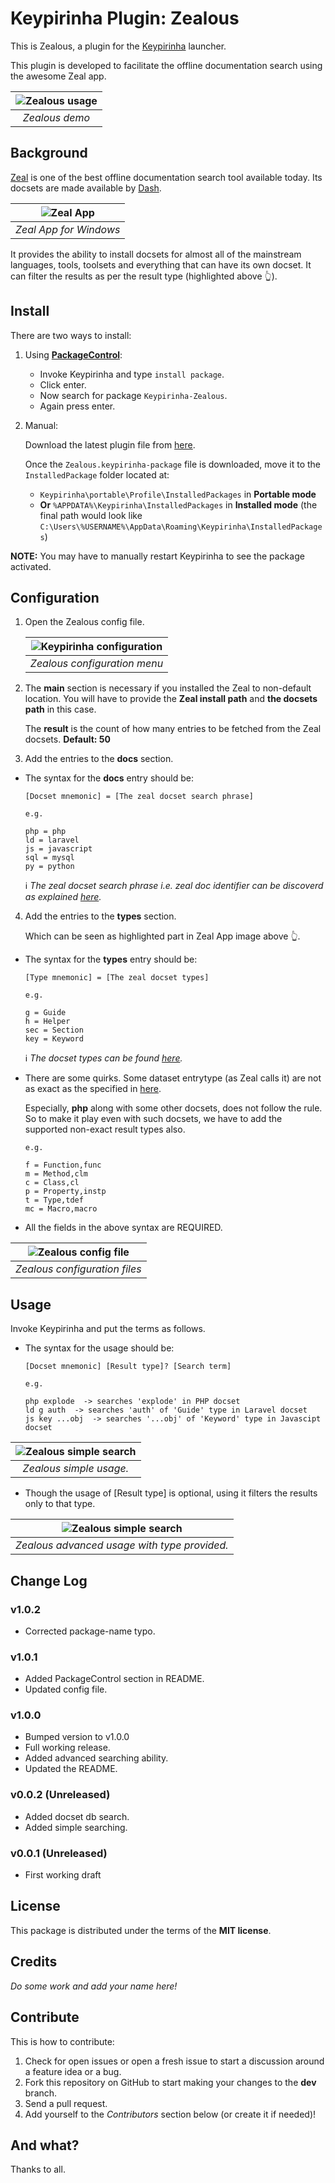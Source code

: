 # Keypirinha Plugin: Zealous

This is Zealous, a plugin for the
[Keypirinha](http://keypirinha.com) launcher.

This plugin is developed to facilitate the offline documentation search using the awesome Zeal app.

| ![Zealous usage](./imgs/demo.gif "Zealous usage") |
| :-: |
| *Zealous demo* |


## Background

[Zeal](https://zealdocs.org) is one of the best offline documentation search tool available today. Its docsets are made available by [Dash](https://kapeli.com).

| ![Zeal App](./imgs/zeal_app.png "Zeal App") |
| :-: |
| *Zeal App for Windows* |

It provides the ability to install docsets for almost all of the mainstream languages, tools, toolsets and everything that can have its own docset. It can filter the results as per the result type (highlighted above 👆).

## Install

There are two ways to install:

1. Using **[PackageControl](https://github.com/ueffel/Keypirinha-PackageControl)**:

    - Invoke Keypirinha and type `install package`.
    - Click enter.
    - Now search for package `Keypirinha-Zealous`.
    - Again press enter.

2. Manual:

    Download the latest plugin file from [here](https://github.com/bantya/Keypirinha-Zealous/releases/latest).

    Once the `Zealous.keypirinha-package` file is downloaded, move it to the `InstalledPackage` folder located at:

    - `Keypirinha\portable\Profile\InstalledPackages` in **Portable mode**
    - **Or** `%APPDATA%\Keypirinha\InstalledPackages` in **Installed mode** (the
    final path would look like
    `C:\Users\%USERNAME%\AppData\Roaming\Keypirinha\InstalledPackages`)

**NOTE:** You may have to manually restart Keypirinha to see the package activated.


## Configuration

1. Open the Zealous config file.

    | ![Keypirinha configuration](./imgs/config.png "Keypirinha configuration") |
    | :-: |
    | *Zealous configuration menu* |

2. The **main** section is necessary if you installed the Zeal to non-default location. You will have to provide the **Zeal install path** and **the docsets path** in this case.

    The **result** is the count of how many entries to be fetched from the Zeal docsets. **Default: 50**

3. Add the entries to the **docs** section.

- The syntax for the **docs** entry should be:

    ```
    [Docset mnemonic] = [The zeal docset search phrase]

    e.g.

    php = php
    ld = laravel
    js = javascript
    sql = mysql
    py = python
    ```
    
    ℹ *The zeal docset search phrase i.e. zeal doc identifier can be discoverd as explained [here](https://github.com/bantya/Keypirinha-Zealous/issues/1#issuecomment-565587630).*

4. Add the entries to the **types** section.

    Which can be seen as highlighted part in Zeal App image above 👆.

- The syntax for the **types** entry should be:

    ```
    [Type mnemonic] = [The zeal docset types]

    e.g.

    g = Guide
    h = Helper
    sec = Section
    key = Keyword
    ```

    ℹ *The docset types can be found [here](https://kapeli.com/docsets#supportedentrytypes).*

- There are some quirks. Some dataset entrytype (as Zeal calls it) are not as exact as the specified in [here](https://kapeli.com/docsets#supportedentrytypes).

    Especially, **php** along with some other docsets, does not follow the rule. So to make it play even with such docsets, we have to add the supported non-exact result types also.

    ```
    e.g.

    f = Function,func
    m = Method,clm
    c = Class,cl
    p = Property,instp
    t = Type,tdef
    mc = Macro,macro
    ```

- All the fields in the above syntax are REQUIRED.

| ![Zealous config file](./imgs/files.png "Zealous config file") |
| :-: |
| *Zealous configuration files* |

## Usage

Invoke Keypirinha and put the terms as follows.

- The syntax for the usage should be:

    ```
    [Docset mnemonic] [Result type]? [Search term]

    e.g.

    php explode  -> searches 'explode' in PHP docset
    ld g auth  -> searches 'auth' of 'Guide' type in Laravel docset
    js key ...obj  -> searches '...obj' of 'Keyword' type in Javascipt docset
    ```

| ![Zealous simple search](./imgs/usage_simple.png "Zealous simple search") |
| :-: |
| *Zealous simple usage.* |

- Though the usage of [Result type] is optional, using it filters the results only to that type.

| ![Zealous simple search](./imgs/usage_advanced.png "Zealous simple search") |
| :-: |
| *Zealous advanced usage with type provided.* |


## Change Log

### v1.0.2

- Corrected package-name typo.

### v1.0.1

- Added PackageControl section in README.
- Updated config file.

### v1.0.0

- Bumped version to v1.0.0
- Full working release.
- Added advanced searching ability.
- Updated the README.

### v0.0.2 (Unreleased)

- Added docset db search.
- Added simple searching.

### v0.0.1 (Unreleased)

- First working draft


## License

This package is distributed under the terms of the **MIT license**.


## Credits

_Do some work and add your name here!_


## Contribute

This is how to contribute:
1. Check for open issues or open a fresh issue to start a discussion around a
   feature idea or a bug.
2. Fork this repository on GitHub to start making your changes to the **dev**
   branch.
3. Send a pull request.
4. Add yourself to the *Contributors* section below (or create it if needed)!

## And what?

Thanks to all.
